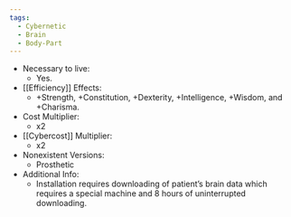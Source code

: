 ```yaml
---
tags:
  - Cybernetic
  - Brain
  - Body-Part
---
```

* Necessary to live:
	* Yes.
* [[Efficiency]] Effects:
	* +Strength, +Constitution, +Dexterity, +Intelligence, +Wisdom, and +Charisma.
* Cost Multiplier:
	* x2
* [[Cybercost]] Multiplier:
	* x2
* Nonexistent Versions:
	* Prosthetic
* Additional Info:
	* Installation requires downloading of patient’s brain data which requires a special machine and 8 hours of uninterrupted downloading.
